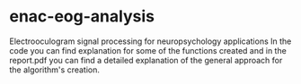 # enac-eog-analysis
Electrooculogram signal processing for neuropsychology applications
In the code you can find explanation for some of the functions created and in the report.pdf you can find a detailed explanation of the general approach for the algorithm's creation.
